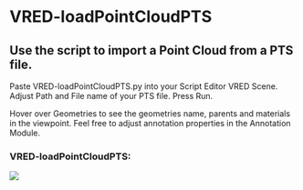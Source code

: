 # VRED-loadPointCloudPTS
## Use the script to import a Point Cloud from a PTS file.

Paste VRED-loadPointCloudPTS.py into your Script Editor VRED Scene.
Adjust Path and File name of your PTS file.
Press Run.

Hover over Geometries to see the geometries name, parents and materials in the viewpoint.
Feel free to adjust annotation properties in the Annotation Module.


### VRED-loadPointCloudPTS:

![](VRED-realtimeSceneInspector.gif)
